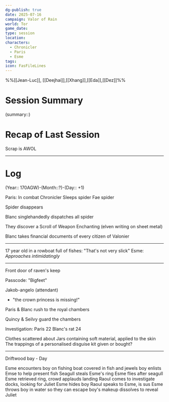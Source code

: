 ```yaml
---
dg-publish: true
date: 2025-07-16
campaign: Valor of Rain
world: Tor
game_date:
type: session
location:
characters:
  - Chronicler
  - Paris
  - Esme
tags:
icon: FasFileLines
---
```

%%[[Jean-Luc]], [[Deejhai]],[[Xhang]],[[Eda]],[[Dez]]%%
# Session Summary
(summary::)
# Recap of Last Session
Scrap is AWOL

---
# Log
(Year:: 170AGW)-(Month::?)-(Day:: +1)

Paris:
	In combat
Chronicler
	Sleeps spider
	Fae spider

Spider disappears

Blanc singlehandedly dispatches all spider

They discover a Scroll of Weapon Enchanting (elven writing on sheet metal)

Blanc takes financial documents of every citizen of Valonier

---
17 year old in a rowboat full of fishes:
	"That's not very slick"
Esme:
	*Approaches intimidatingly*

---
Front door of raven's keep

Passcode: "Bigfeet"

Jakob-angelo (attendant)
- "the crown princess is missing!"

Paris & Blanc rush to the royal chambers

Quincy & Seilvy guard the chambers

Investigation:
	Paris 22
	Blanc's rat 24

Clothes scattered about
Jars containing soft material, applied to the skin
The trappings of a personalised disguise kit
	given or bought?

---
Driftwood bay - Day

Esme encounters boy on fishing boat covered in fish and jewels
boy enlists Emse to help present fish
Seagull steals Esme's ring
Esme flies after seagull
Esme retrieved ring, crowd applauds landing
Raoul comes to investigate docks, looking for Juliet
Esme hides boy
Raoul speaks to Esme, is sus
Esme throws boy in water so they can escape
boy's makeup dissolves to reveal Juliet
